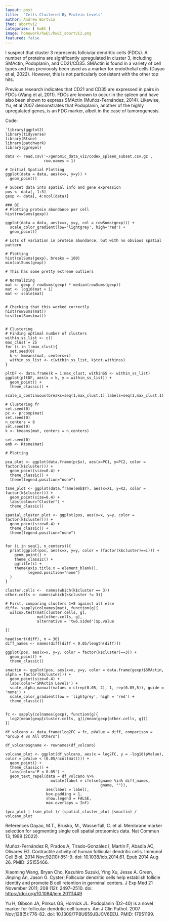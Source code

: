 ```yaml
---
layout: post
title:  "Cells Clustered By Protein Levels"
author: Andrew Bortvin
jhed: abortvi2
categories: [ hwEC ]
image: homework/hwEC/hwEC_abortvi2.png
featured: false
---
```


I suspect that cluster 3 represents follciular dendritic cells (FDCs). A number of proteins are significantly upregulated in cluster 3, including SMActin, Podoplanin, and CD21/CD35. SMActin is found in a variety of cell types and has previously been used as a marker for endothelial cells (Dayao et al, 2022). However, this is not particularly consistent with the other top hits. 

Previous research indicates that CD21 and CD35 are expressed in pairs in FDCs (Wang et al, 2011). FDCs are known to occur in the spleen and have also been shown to express SMActin (Muñoz-Fernández, 2014). Likewise, Yu, et al 2007 demonstrates that Podoplanin, another of the highly upregulated genes, is an FDC marker, albeit in the case of tumorogenesis.

Code:
```{r}
`library(ggplot2)
library(tidyverse)
library(Rtsne)
library(patchwork)
library(ggrepel)

data <- read.csv('~/genomic_data_viz/codex_spleen_subset.csv.gz',
                 row.names = 1)

# Initial Spatial Plotting
ggplot(data = data, aes(x=x, y=y)) +
  geom_point()

# Subset data into spatial info and gene expression
pos <- data[, 1:3]
gexp <- data[, 4:ncol(data)]

### QC
# Plotting protein abundance per cell
hist(rowSums(gexp))

ggplot(data = data, aes(x=x, y=y, col = rowSums(gexp))) +
  scale_color_gradient(low='lightgrey', high='red') +
  geom_point()

# Lots of variation in protein abundance, but with no obvious spatial pattern 

# Plotting 
hist(colSums(gexp), breaks = 100)
min(colSums(gexp))

# This has some pretty extreme outliers

# Normalizing
mat <- gexp / rowSums(gexp) * median(rowSums(gexp))
mat <- log10(mat + 1)
mat <- scale(mat)


# Checking that this worked correctly 
hist(rowSums(mat))
hist(colSums(mat))


# Clustering 
# Finding optimal number of clusters
within_ss_list <- c()
max_clust = 25
for (i in 1:max_clust){
  set.seed(0)
  k <- kmeans(mat, centers=i)
  within_ss_list <- c(within_ss_list, k$tot.withinss)	
}

pltDF <- data.frame(k = 1:max_clust, withinSS <- within_ss_list)
ggplot(pltDF, aes(x = k, y = within_ss_list)) + 
  geom_point() + 
  theme_classic() + 
  scale_x_continuous(breaks=seq(1,max_clust,1),labels=seq(1,max_clust,1))

# Clustering fr 
set.seed(0)
pc <- prcomp(mat)
set.seed(0)
n_centers = 8
set.seed(0)
k <- kmeans(mat, centers = n_centers)

set.seed(0)
emb <- Rtsne(mat)

# Plotting 

pca_plot <- ggplot(data.frame(pc$x), aes(x=PC1, y=PC2, color = factor(k$cluster))) +
  geom_point(size=0.4) +
  theme_classic() + 
  theme(legend.position="none")

tsne_plot <- ggplot(data.frame(emb$Y), aes(x=X1, y=X2, color = factor(k$cluster))) +
  geom_point(size=0.4) +
  labs(colour="Cluster") + 
  theme_classic() 

spatial_cluster_plot <- ggplot(pos, aes(x=x, y=y, color = factor(k$cluster))) +
  geom_point(size=0.4) +
  theme_classic() + 
  theme(legend.position="none")


for (i in seq(1, n_centers)){
  print(ggplot(pos, aes(x=x, y=y, color = (factor(k$cluster)==i))) +
    geom_point() + 
    theme_classic() +
    ggtitle(i) +
    theme(axis.title.x = element_blank(),
          legend.position="none")
  )
}

cluster.cells <-  names(which(k$cluster == 3))
other.cells <- names(which(k$cluster != 3))

# First, comparing clusters 1+8 against all else
diff<- sapply(colnames(mat), function(g){
  wilcox.test(mat[cluster.cells, g],
              mat[other.cells, g],
              alternative = 'two.sided')$p.value
  
})

head(sort(diff), n = 30)
diff_names <- names(diff[diff < 0.05/length(diff)])

ggplot(pos, aes(x=x, y=y, color = factor(k$cluster)==3)) +
  geom_point() +
  theme_classic()

smactin <- ggplot(pos, aes(x=x, y=y, color = data.frame(gexp)$SMActin, alpha = factor(k$cluster))) +
  geom_point(size=0.4) + 
  labs(color='SMActin Levels') +
  scale_alpha_manual(values = c(rep(0.05, 2), 1, rep(0.05,5)), guide = 'none') +
  scale_color_gradient(low = 'lightgrey', high = 'red') +
  theme_classic()


fc <- sapply(colnames(gexp), function(g){
  log2(mean(gexp[cluster.cells, g])/mean(gexp[other.cells, g]))
})

df_volcano <- data.frame(log2FC = fc, pValue = diff, comparison = "Group 4 vs All Others")

df_volcano$gname <- rownames(df_volcano)

volcano_plot <- ggplot(df_volcano, aes(x = log2FC, y = -log10(pValue), color = pValue < (0.05/ncol(mat)))) +
  geom_point() + 
  theme_classic() + 
  labs(color='P < 0.05') +
  geom_text_repel(data = df_volcano %>% 
                    mutate(label = ifelse(gname %in% diff_names,
                                          gname, "")),
                  aes(label = label), 
                  box.padding = 1,
                  show.legend = FALSE, 
                  max.overlaps = Inf)
    
(pca_plot | tsne_plot )/ (spatial_cluster_plot |smactin) / volcano_plot

```
     
References
Dayao, M.T., Brusko, M., Wasserfall, C. et al. Membrane marker selection for segmenting single cell spatial proteomics data. Nat Commun 13, 1999 (2022).

Muñoz-Fernández R, Prados A, Tirado-González I, Martín F, Abadía AC, Olivares EG. Contractile activity of human follicular dendritic cells. Immunol Cell Biol. 2014 Nov;92(10):851-9. doi: 10.1038/icb.2014.61. Epub 2014 Aug 26. PMID: 25155466.

Xiaoming Wang, Bryan Cho, Kazuhiro Suzuki, Ying Xu, Jesse A. Green, Jinping An, Jason G. Cyster; Follicular dendritic cells help establish follicle identity and promote B cell retention in germinal centers. J Exp Med 21 November 2011; 208 (12): 2497–2510. doi: https://doi.org/10.1084/jem.20111449

Yu H, Gibson JA, Pinkus GS, Hornick JL. Podoplanin (D2-40) is a novel marker for follicular dendritic cell tumors. Am J Clin Pathol. 2007 Nov;128(5):776-82. doi: 10.1309/7P8U659JBJCV6EEU. PMID: 17951199.
